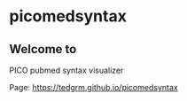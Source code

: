 # picomedsyntax

## Welcome to 

PICO pubmed syntax visualizer

Page: https://tedgrm.github.io/picomedsyntax
